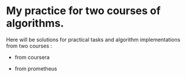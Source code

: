 # My practice for two courses of algorithms.

Here will be solutions for practical tasks and algorithm implementations from two courses :

* from coursera

* from prometheus


